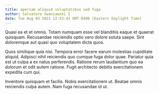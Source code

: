 ```yaml
---
title: aperiam aliquid voluptatibus sed fuga
author: Salvatore Swaniawski I
date: Tue Aug 03 2021 12:53:43 GMT-0400 (Eastern Daylight Time)
---
```

Quasi ea et et omnis. Totam numquam esse vel blanditiis eaque et quaerat quisquam. Recusandae reiciendis optio vero dolore soluta saepe. Sint doloremque aut quasi quo voluptatem dicta quos.

 Quos similique quia nisi. Tempora error facere earum molestias cupiditate aliquid. Adipisci nihil reiciendis quo cumque fuga dolor quae. Pariatur quia est ut culpa a ex natus perferendis. Ratione rerum laudantium quo ea dolorum et odit autem ratione. Fugit architecto debitis exercitationem expedita cum qui.

 Inventore quisquam et facilis. Nobis exercitationem ut. Beatae omnis reiciendis culpa autem. Nam fuga recusandae id ut.